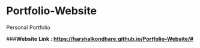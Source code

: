 # Portfolio-Website
Personal Portfolio

###**Website Link : https://harshalkondhare.github.io/Portfolio-Website/#**
